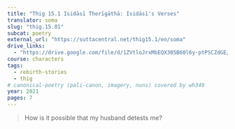 ```yaml
---
title: "Thig 15.1 Isidāsī Therīgāthā: Isidāsī's Verses"
translator: soma
slug: "thig.15.01"
subcat: poetry
external_url: "https://suttacentral.net/thig15.1/en/soma"
drive_links:
  - "https://drive.google.com/file/d/1ZVtloJrxMbEQX305B60l6y-ptPSCZdGE/view?usp=drivesdk"
course: characters
tags:
  - rebirth-stories
  - thig
# canonical-poetry (pali-canon, imagery, nuns) covered by wh349
year: 2021
pages: 7
---
```


> How is it possible that my husband detests me?
